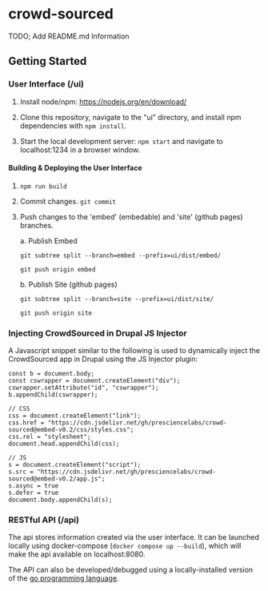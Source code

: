 # crowd-sourced

TODO; Add README.md Information

## Getting Started

### User Interface (/ui)

1. Install node/npm: https://nodejs.org/en/download/

2. Clone this repository, navigate to the "ui" directory, and install npm dependencies with `npm install`.

3. Start the local development server: `npm start` and navigate to localhost:1234 in a browser window.

#### Building & Deploying the User Interface

1. `npm run build`

2. Commit changes. `git commit`

3. Push changes to the 'embed' (embedable) and 'site' (github pages) branches.

   a. Publish Embed

   `git subtree split --branch=embed --prefix=ui/dist/embed/`

   `git push origin embed`

   b. Publish Site (github pages)

   `git subtree split --branch=site --prefix=ui/dist/site/`

   `git push origin site`

### Injecting CrowdSourced in Drupal JS Injector

A Javascript snippet similar to the following is used to dynamically
inject the CrowdSourced app in Drupal using the JS Injector plugin:

```
const b = document.body;
const cswrapper = document.createElement("div");
cswrapper.setAttribute("id", "cswrapper");
b.appendChild(cswrapper);

// CSS
css = document.createElement("link");
css.href = "https://cdn.jsdelivr.net/gh/presciencelabs/crowd-sourced@embed-v0.2/css/styles.css";
css.rel = "stylesheet";
document.head.appendChild(css);

// JS
s = document.createElement("script");
s.src = "https://cdn.jsdelivr.net/gh/presciencelabs/crowd-sourced@embed-v0.2/app.js";
s.async = true
s.defer = true
document.body.appendChild(s);
```

### RESTful API (/api)

The api stores information created via the user interface. It can be launched locally using docker-compose (`docker compose up --build`), which will make the api available on localhost:8080.

The API can also be developed/debugged using a locally-installed version of the [go programming language](https://go.dev/).
